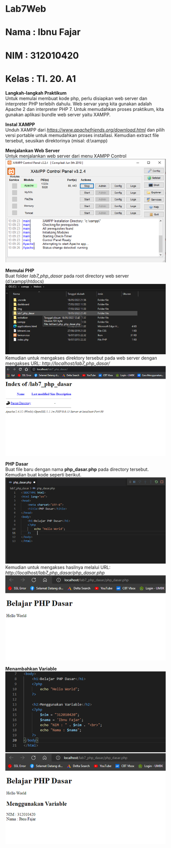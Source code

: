 # Lab7Web

# Nama  : Ibnu Fajar
# NIM   : 312010420
# Kelas : TI. 20. A1

**Langkah-langkah Praktikum**<br>
Untuk memulai membuat kode php, perlu disiapkan web server dan interpreter PHP terlebih dahulu. Web servar yang kita gunakan adalah Apache 2 dan interpreter PHP 7. Untuk memudahkan proses praktikum, kita gunakan aplikasi bundle web server yaitu XAMPP.<br>

**Instal XAMPP**<br>
Unduh XAMPP dari *https://www.apachefriends.org/download.html* dan pilih versi portable untuk memudahkan proses installasi. Kemudian extract file tersebut, seusikan direktorinya (misal: d:\xampp)<br>

**Menjalankan Web Server**<br>
Untuk menjalankan web server dari menu XAMPP Control<br>
![p](gambar/pertama.png)<br>

**Memulai PHP**<br>
Buat folder *lab7_php_dasar* pada root directory web server (d:\xampp\htdocs)<br>
![p](gambar/kedua.png)<br>
Kemudian untuk mengakses direktory tersebut pada web server dengan mengakses URL: *http://localhost/lab7_php_dasar/*<br>
![p](gambar/foto1.png)<br>

**PHP Dasar**<br>
Buat file baru dengan nama **php_dasar.php** pada directory tersebut. Kemudian buat kode seperti berikut.<br>
![p](gambar/foto2.png)<br>
Kemudian untuk mengakses hasilnya melalui URL: *http://localhost/lab7_php_dasar/php_dasar.php*
![p](gambar/foto3.png)<br>

**Menambahkan Variable**<br>
![p](gambar/foto4.png)<br>
![p](gambar/foto5.png)<br>






















